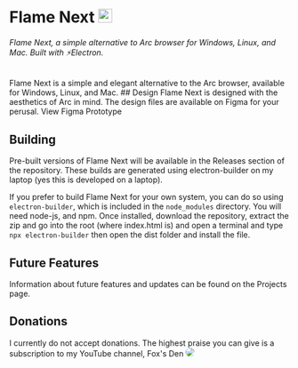 # Flame Next <img src="http://bit.ly/3YfYRak" height=25>
<h6>Flame Next, a simple alternative to Arc browser for Windows, Linux, and Mac. Built with ⚡Electron.</h6>
Flame Next is a simple and elegant alternative to the Arc browser, available for Windows, Linux, and Mac.
## Design
Flame Next is designed with the aesthetics of Arc in mind. The design files are available on Figma for your perusal.
View Figma Prototype

## Building
Pre-built versions of Flame Next will be available in the Releases section of the repository. These builds are generated using electron-builder on my laptop (yes this is developed on a laptop).

If you prefer to build Flame Next for your own system, you can do so using `electron-builder`, which is included in the `node_modules` directory. You will need node-js, and npm. Once installed, download the repository, extract the zip and go into the root (where index.html is) and open a terminal and type `npx electron-builder` then open the dist folder and install the file.

## Future Features
Information about future features and updates can be found on the Projects page.

## Donations
I currently do not accept donations. The highest praise you can give is a subscription to my YouTube channel, Fox's Den <a href="http://youtube.com/@FoxsDen"><img style="border-radius:25px !important" src="https://img.shields.io/badge/YouTube-FF0000?style=for-the-badge&logo=youtube&logoColor=white"></a>
